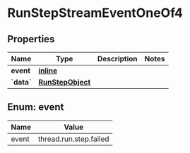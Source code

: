 
# RunStepStreamEventOneOf4

## Properties
| Name | Type | Description | Notes |
| ------------ | ------------- | ------------- | ------------- |
| **event** | [**inline**](#Event) |  |  |
| **&#x60;data&#x60;** | [**RunStepObject**](RunStepObject.md) |  |  |


<a id="Event"></a>
## Enum: event
| Name | Value |
| ---- | ----- |
| event | thread.run.step.failed |



